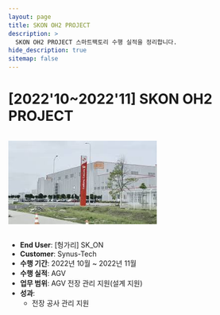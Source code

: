 ```yaml
---
layout: page
title: SKON OH2 PROJECT
description: >
  SKON OH2 PROJECT 스마트팩토리 수행 실적을 정리합니다.
hide_description: true
sitemap: false
---
```

# [2022'10~2022'11] SKON OH2 PROJECT

<img src="/assets/img/blog/SKON_OH2.png" alt="SKON(헝가리)" style="max-width:100%; height:auto; margin: 1em 0;" />

- **End User**: [헝가리] SK_ON
- **Customer**: Synus-Tech
- **수행 기간**: 2022년 10월 ~ 2022년 11월
- **수행 실적**: AGV
- **업무 범위**: AGV 전장 관리 지원(설계 지원)
- **성과**:
  - 전장 공사 관리 지원
